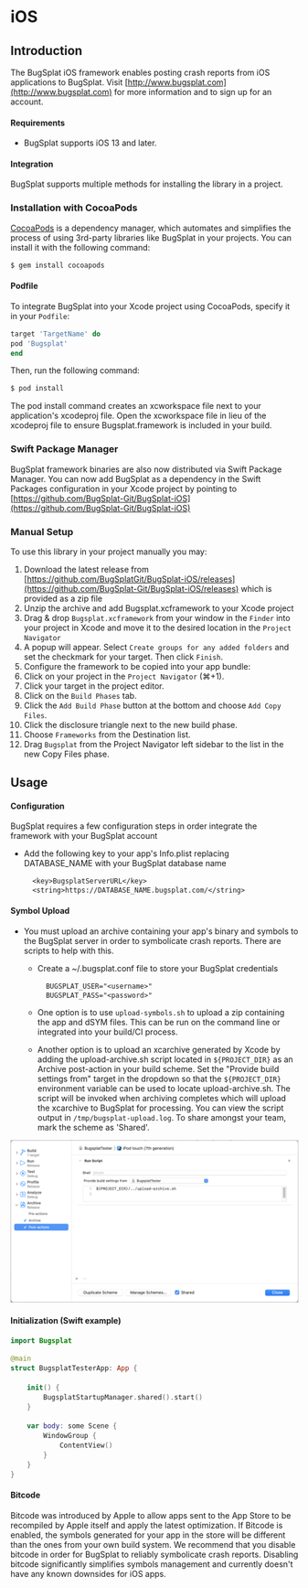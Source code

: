 # iOS

## Introduction

The BugSplat iOS framework enables posting crash reports from iOS applications to BugSplat. Visit [http://www.bugsplat.com](http://www.bugsplat.com) for more information and to sign up for an account.

#### Requirements

* BugSplat supports iOS 13 and later.

#### Integration

BugSplat supports multiple methods for installing the library in a project.

### Installation with CocoaPods

[CocoaPods](http://cocoapods.org) is a dependency manager, which automates and simplifies the process of using 3rd-party libraries like BugSplat in your projects. You can install it with the following command:

```bash
$ gem install cocoapods
```

#### Podfile

To integrate BugSplat into your Xcode project using CocoaPods, specify it in your `Podfile`:

```ruby
target 'TargetName' do
pod 'Bugsplat'
end
```

Then, run the following command:

```bash
$ pod install
```

The pod install command creates an xcworkspace file next to your application's xcodeproj file. Open the xcworkspace file in lieu of the xcodeproj file to ensure Bugsplat.framework is included in your build.

### Swift Package Manager

BugSplat framework binaries are also now distributed via Swift Package Manager. You can now add BugSplat as a dependency in the Swift Packages configuration in your Xcode project by pointing to [https://github.com/BugSplat-Git/BugSplat-iOS](https://github.com/BugSplat-Git/BugSplat-iOS)

### Manual Setup

To use this library in your project manually you may:

1. Download the latest release from [https://github.com/BugSplatGit/BugSplat-iOS/releases](https://github.com/BugSplat-Git/BugSplat-iOS/releases) which is provided as a zip file
2. Unzip the archive and add Bugsplat.xcframework to your Xcode project
3. Drag & drop `Bugsplat.xcframework` from your window in the `Finder` into your project in Xcode and move it to the desired location in the `Project Navigator`
4. A popup will appear. Select `Create groups for any added folders` and set the checkmark for your target. Then click `Finish`.
5. Configure the framework to be copied into your app bundle:
6. Click on your project in the `Project Navigator` \(⌘+1\).
7. Click your target in the project editor.
8. Click on the `Build Phases` tab.
9. Click the `Add Build Phase` button at the bottom and choose `Add Copy Files`.
10. Click the disclosure triangle next to the new build phase.
11. Choose `Frameworks` from the Destination list.
12. Drag `Bugsplat` from the Project Navigator left sidebar to the list in the new Copy Files phase.

## Usage

#### Configuration

BugSplat requires a few configuration steps in order integrate the framework with your BugSplat account

* Add the following key to your app's Info.plist replacing DATABASE\_NAME with your BugSplat database name

  ```text
    <key>BugsplatServerURL</key>
    <string>https://DATABASE_NAME.bugsplat.com/</string>
  ```

#### Symbol Upload

* You must upload an archive containing your app's binary and symbols to the BugSplat server in order to symbolicate crash reports. There are scripts to help with this.
  * Create a ~/.bugsplat.conf file to store your BugSplat credentials

    ```text
      BUGSPLAT_USER="<username>"
      BUGSPLAT_PASS="<password>"
    ```

  * One option is to use `upload-symbols.sh` to upload a zip containing the app and dSYM files. This can be run on the command line or integrated into your build/CI process.
  * Another option is to upload an xcarchive generated by Xcode by adding the upload-archive.sh script located in `${PROJECT_DIR}` as an Archive post-action in your build scheme. Set the "Provide build settings from" target in the dropdown so that the `${PROJECT_DIR}` environment variable can be used to locate upload-archive.sh. The script will be invoked when archiving completes which will upload the xcarchive to BugSplat for processing. You can view the script output in `/tmp/bugsplat-upload.log`.  To share amongst your team, mark the scheme as 'Shared'.

![iOS Post Archive Script](../../../../.gitbook/assets/ios-post-archive-script.png)

#### Initialization \(Swift example\)

```swift
import Bugsplat
```

```swift
@main
struct BugsplatTesterApp: App {

    init() {
        BugsplatStartupManager.shared().start()
    }

    var body: some Scene {
        WindowGroup {
            ContentView()
        }
    }
}
```

#### Bitcode

Bitcode was introduced by Apple to allow apps sent to the App Store to be recompiled by Apple itself and apply the latest optimization. If Bitcode is enabled, the symbols generated for your app in the store will be different than the ones from your own build system. We recommend that you disable bitcode in order for BugSplat to reliably symbolicate crash reports. Disabling bitcode significantly simplifies symbols management and currently doesn't have any known downsides for iOS apps.

